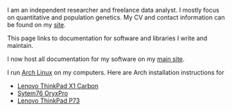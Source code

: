 I am an independent researcher and freelance data analyst. I mostly focus on quantitative and population genetics. My CV and contact information can be found on my [site](https://www.bayesicresearch.org/people/).

This page links to documentation for software and libraries I write and maintain.

I now host all documentation for my software on my [main site](https://www.bayesicresearch.org/software/).

I run [Arch Linux](https://www.archlinux.org/) on my computers. Here are Arch installation instructions for

- [Lenovo ThinkPad X1 Carbon](/ArchLinuxThinkPadX1C4gen.md)
- [Sytem76 OryxPro](/ArchLinuxSys76OP.md)
- [Lenovo ThinkPad P73](/ArchLinuxThinkPadP73.md)

